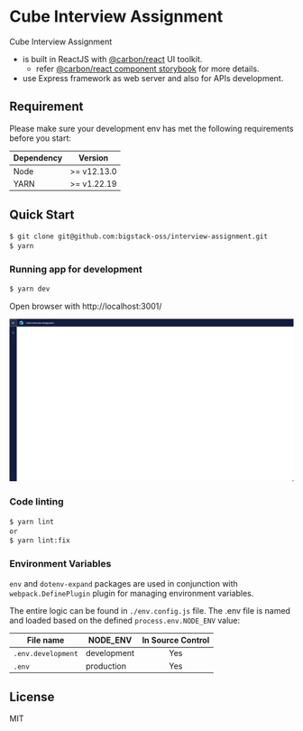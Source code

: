 <h1>Cube Interview Assignment</h1>

Cube Interview Assignment

- is built in ReactJS with [@carbon/react](https://carbondesignsystem.com/developing/frameworks/react/) UI toolkit. 
  - refer [@carbon/react component storybook](https://react.carbondesignsystem.com/?path=/story/components-tile--default) for more details.
- use Express framework as web server and also for APIs development.

## Requirement

Please make sure your development env has met the following requirements before you start:

| Dependency |   Version   |
| ---------- | :---------: |
| Node       | >= v12.13.0 |
| YARN       | >= v1.22.19 |

## Quick Start

```bash
$ git clone git@github.com:bigstack-oss/interview-assignment.git
$ yarn
```

### Running app for development

```bash
$ yarn dev
```


Open browser with http://localhost:3001/

![image](docs/screenshot.png)

### Code linting

```bash
$ yarn lint 
or 
$ yarn lint:fix
```

### Environment Variables

`env` and `dotenv-expand` packages are used in conjunction with `webpack.DefinePlugin` plugin for managing environment variables. 

The entire logic can be found in `./env.config.js` file. The .env file is named and loaded based on the defined `process.env.NODE_ENV` value:

| File name          | NODE_ENV    | In Source Control |
| ------------------ | ----------- | :---------------: |
| `.env.development` | development |        Yes        |
| `.env`             | production  |        Yes        |

## License

MIT
